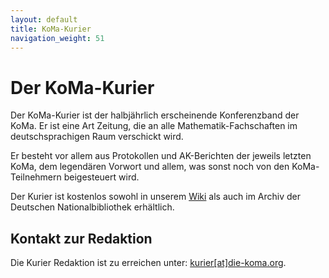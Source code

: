 ```yaml
---
layout: default
title: KoMa-Kurier
navigation_weight: 51
---
```


# Der KoMa-Kurier

Der KoMa-Kurier ist der halbjährlich erscheinende Konferenzband der KoMa. Er ist eine Art Zeitung, die an alle Mathematik-Fachschaften im deutschsprachigen Raum verschickt wird.

Er besteht vor allem aus Protokollen und AK-Berichten der jeweils letzten KoMa, dem legendären Vorwort und allem, was sonst noch von den KoMa-Teilnehmern beigesteuert wird.

Der Kurier ist kostenlos sowohl in unserem [Wiki]() als auch im Archiv der Deutschen Nationalbibliothek erhältlich.

## Kontakt zur Redaktion

Die Kurier Redaktion ist zu erreichen unter: [kurier[at]die-koma.org](mailto:kurier@die-koma.org).
